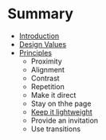 # Summary

* [Introduction](README.md)
* [Design Values](chapter1.md)
* [Principles](principles.md)
  * Proximity
  * Alignment
  * Contrast
  * Repetition
  * Make it direct
  * Stay on thhe page
  * [Keep it lightweight](principles/keep-it-lightweight.md)
  * Provide an invitation
  * Use transitions

